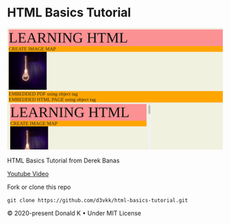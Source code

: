 # HTML Basics Tutorial

![Website Screenshot](https://github.com/d3vkk/html-basics-tutorial/blob/master/screenshot.png)

HTML Basics Tutorial from Derek Banas

[Youtube Video](https://www.youtube.com/watch?v=kDyJN7qQETA)

Fork or clone this repo
```
git clone https://github.com/d3vkk/html-basics-tutorial.git
```

© 2020-present Donald K • Under MIT License
